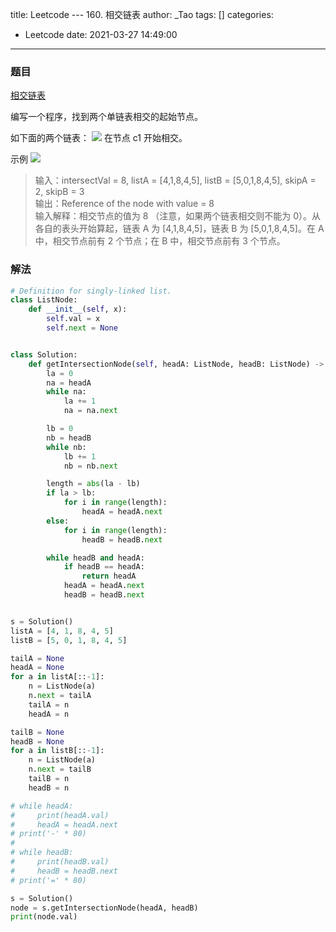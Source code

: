 title: Leetcode --- 160. 相交链表
author: _Tao
tags: []
categories:
  - Leetcode
date: 2021-03-27 14:49:00
---
### 题目

[相交链表](https://leetcode-cn.com/problems/intersection-of-two-linked-lists)

编写一个程序，找到两个单链表相交的起始节点。

如下面的两个链表：
![](https://qxinhai.oss-cn-shenzhen.aliyuncs.com/hexo/20210327144950.png)
在节点 c1 开始相交。

示例
![](https://qxinhai.oss-cn-shenzhen.aliyuncs.com/hexo/20210327145018.png)
>输入：intersectVal = 8, listA = [4,1,8,4,5], listB = [5,0,1,8,4,5], skipA = 2, skipB = 3 <br/>
输出：Reference of the node with value = 8 <br/>
输入解释：相交节点的值为 8 （注意，如果两个链表相交则不能为 0）。从各自的表头开始算起，链表 A 为 [4,1,8,4,5]，链表 B 为 [5,0,1,8,4,5]。在 A 中，相交节点前有 2 个节点；在 B 中，相交节点前有 3 个节点。<br/>

### 解法
```python
# Definition for singly-linked list.
class ListNode:
    def __init__(self, x):
        self.val = x
        self.next = None


class Solution:
    def getIntersectionNode(self, headA: ListNode, headB: ListNode) -> ListNode:
        la = 0
        na = headA
        while na:
            la += 1
            na = na.next

        lb = 0
        nb = headB
        while nb:
            lb += 1
            nb = nb.next

        length = abs(la - lb)
        if la > lb:
            for i in range(length):
                headA = headA.next
        else:
            for i in range(length):
                headB = headB.next

        while headB and headA:
            if headB == headA:
                return headA
            headA = headA.next
            headB = headB.next


s = Solution()
listA = [4, 1, 8, 4, 5]
listB = [5, 0, 1, 8, 4, 5]

tailA = None
headA = None
for a in listA[::-1]:
    n = ListNode(a)
    n.next = tailA
    tailA = n
    headA = n

tailB = None
headB = None
for a in listB[::-1]:
    n = ListNode(a)
    n.next = tailB
    tailB = n
    headB = n

# while headA:
#     print(headA.val)
#     headA = headA.next
# print('-' * 80)
#
# while headB:
#     print(headB.val)
#     headB = headB.next
# print('=' * 80)

s = Solution()
node = s.getIntersectionNode(headA, headB)
print(node.val)

```


